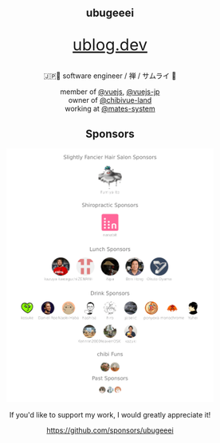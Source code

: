 <div align="center">
  
  <h2>ubugeeei</h2>
  <p style="font-size: 32px"><a href="https://ublog.dev" target="_blank">ublog.dev</a></p>
  <p>🇯🇵🗼 software engineer / 禅 / サムライ 🥷</p>
  <p>
    member of <a href="https://github.com/vuejs">@vuejs</a>, <a href="https://github.com/vuejs-jp">@vuejs-jp</a><br>
    owner of <a href="https://github.com/chibivue-land">@chibivue-land</a><br>
    working at <a href="https://github.com/mates-system" target="_blank">@mates-system</a>
  </p>  
  
  
  
## Sponsors

<p align="center">
  <a href="https://github.com/sponsors/ubugeeei">
    <img src="https://raw.githubusercontent.com/ubugeeei/sponsors/main/sponsors.png" alt="ubugeeei's sponsors" width="416px" />
  </a>
</p>

If you'd like to support my work, I would greatly appreciate it! 

https://github.com/sponsors/ubugeeei



